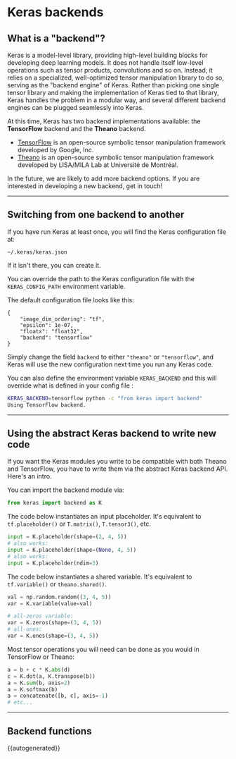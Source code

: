 # Keras backends

## What is a "backend"?

Keras is a model-level library, providing high-level building blocks for developing deep learning models. It does not handle itself low-level operations such as tensor products, convolutions and so on. Instead, it relies on a specialized, well-optimized tensor manipulation library to do so, serving as the "backend engine" of Keras. Rather than picking one single tensor library and making the implementation of Keras tied to that library, Keras handles the problem in a modular way, and several different backend engines can be plugged seamlessly into Keras.

At this time, Keras has two backend implementations available: the **TensorFlow** backend and the **Theano** backend.

- [TensorFlow](http://www.tensorflow.org/) is an open-source symbolic tensor manipulation framework developed by Google, Inc.
- [Theano](http://deeplearning.net/software/theano/) is an open-source symbolic tensor manipulation framework developed by LISA/MILA Lab at Université de Montréal.

In the future, we are likely to add more backend options. If you are interested in developing a new backend, get in touch!

----

## Switching from one backend to another

If you have run Keras at least once, you will find the Keras configuration file at:

`~/.keras/keras.json`

If it isn't there, you can create it.

You can override the path to the Keras configuration file with the
``KERAS_CONFIG_PATH`` environment variable.

The default configuration file looks like this:

```
{
    "image_dim_ordering": "tf",
    "epsilon": 1e-07,
    "floatx": "float32",
    "backend": "tensorflow"
}
```

Simply change the field `backend` to either `"theano"` or `"tensorflow"`, and Keras will use the new configuration next time you run any Keras code.

You can also define the environment variable ``KERAS_BACKEND`` and this will
override what is defined in your config file :

```bash
KERAS_BACKEND=tensorflow python -c "from keras import backend"
Using TensorFlow backend.
```

----

## Using the abstract Keras backend to write new code

If you want the Keras modules you write to be compatible with both Theano and TensorFlow, you have to write them via the abstract Keras backend API. Here's an intro.

You can import the backend module via:
```python
from keras import backend as K
```

The code below instantiates an input placeholder. It's equivalent to `tf.placeholder()` or `T.matrix()`, `T.tensor3()`, etc.

```python
input = K.placeholder(shape=(2, 4, 5))
# also works:
input = K.placeholder(shape=(None, 4, 5))
# also works:
input = K.placeholder(ndim=3)
```

The code below instantiates a shared variable. It's equivalent to `tf.variable()` or `theano.shared()`.

```python
val = np.random.random((3, 4, 5))
var = K.variable(value=val)

# all-zeros variable:
var = K.zeros(shape=(3, 4, 5))
# all-ones:
var = K.ones(shape=(3, 4, 5))
```

Most tensor operations you will need can be done as you would in TensorFlow or Theano:

```python
a = b + c * K.abs(d)
c = K.dot(a, K.transpose(b))
a = K.sum(b, axis=2)
a = K.softmax(b)
a = concatenate([b, c], axis=-1)
# etc...
```

----

## Backend functions


{{autogenerated}}





